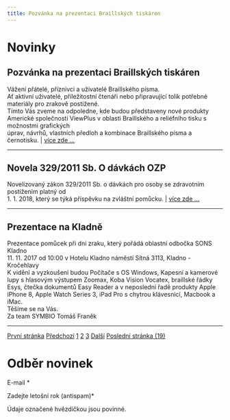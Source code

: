 ```yaml
---
title: Pozvánka na prezentaci Braillských tiskáren
---
```

# Novinky

## Pozvánka na prezentaci Braillských tiskáren

Vážení přátelé, příznivci a uživatelé Braillského písma.  
Ať aktivní uživatelé, příležitostní čtenáři nebo připravující tolik potřebné materiály pro zrakově postižené.  
Tímto Vás zveme na odpoledne, kde budou představeny nové produkty Americké společnosti ViewPlus v oblasti Braillského a reliéfního tisku s možnostmi grafických  
úprav, návrhů, vlastních předloh a kombinace Braillského písma a černotisku. | [více zde ...](news.php?id=70)

* * *

## Novela 329/2011 Sb. O dávkách OZP

Novelizovaný zákon 329/2011 Sb. o dávkách pro osoby se zdravotním postižením platný od  
1\. 1. 2018, který se týká příspěvku na zvláštní pomůcku. | [více zde ...](news.php?id=69)

* * *

## Prezentace na Kladně

Prezentace pomůcek při dni zraku, který pořádá oblastní odbočka SONS Kladno  
11\. 11. 2017 od 10:00 v Hotelu Kladno náměstí Sítná 3113, Kladno - Kročehlavy  
K vidění a vyzkoušení budou Počítače s OS Windows, Kapesní a kamerové lupy s hlasovým výstupem Zoomax, Koba Vision Vocatex, braillské řádky Esys, čtečka dokumentů Easy Reader a v neposlední řadě produkty Apple iPhone 8, Apple Watch Series 3, iPad Pro s chytrou klávesnicí, Macbook a iMac.  
Těšíme se na Vás.  
Za team SYMBIO Tomáš Franěk

* * *

  
  
[První stránka](index.php?page=1 "první stránka") [Předchozí](index.php?page=1 "předchozí stránka") [1](index.php?page=1) [2](index.php?page=2) [3](index.php?page=3) [Další](index.php?page=2 "další stránka") [Poslední stránka (19)](index.php?page=19 "Poslední stránka")  
  

# Odběr novinek

E-mail *

Zadejte letošní rok (antispam)*

  

Údaje označené hvězdičkou jsou povinné.
